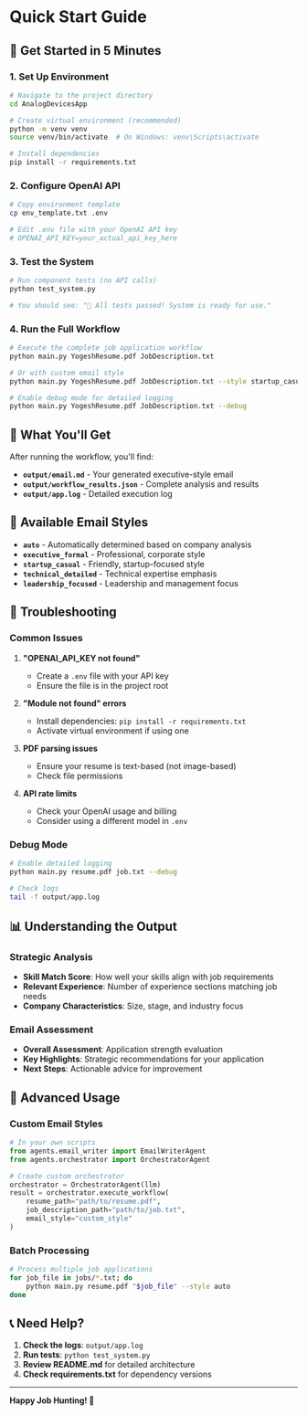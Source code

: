 # Quick Start Guide

## 🚀 Get Started in 5 Minutes

### 1. Set Up Environment
```bash
# Navigate to the project directory
cd AnalogDevicesApp

# Create virtual environment (recommended)
python -m venv venv
source venv/bin/activate  # On Windows: venv\Scripts\activate

# Install dependencies
pip install -r requirements.txt
```

### 2. Configure OpenAI API
```bash
# Copy environment template
cp env_template.txt .env

# Edit .env file with your OpenAI API key
# OPENAI_API_KEY=your_actual_api_key_here
```

### 3. Test the System
```bash
# Run component tests (no API calls)
python test_system.py

# You should see: "🎉 All tests passed! System is ready for use."
```

### 4. Run the Full Workflow
```bash
# Execute the complete job application workflow
python main.py YogeshResume.pdf JobDescription.txt

# Or with custom email style
python main.py YogeshResume.pdf JobDescription.txt --style startup_casual

# Enable debug mode for detailed logging
python main.py YogeshResume.pdf JobDescription.txt --debug
```

## 📁 What You'll Get

After running the workflow, you'll find:

- **`output/email.md`** - Your generated executive-style email
- **`output/workflow_results.json`** - Complete analysis and results
- **`output/app.log`** - Detailed execution log

## 🎯 Available Email Styles

- **`auto`** - Automatically determined based on company analysis
- **`executive_formal`** - Professional, corporate style
- **`startup_casual`** - Friendly, startup-focused style
- **`technical_detailed`** - Technical expertise emphasis
- **`leadership_focused`** - Leadership and management focus

## 🔧 Troubleshooting

### Common Issues

1. **"OPENAI_API_KEY not found"**
   - Create a `.env` file with your API key
   - Ensure the file is in the project root

2. **"Module not found" errors**
   - Install dependencies: `pip install -r requirements.txt`
   - Activate virtual environment if using one

3. **PDF parsing issues**
   - Ensure your resume is text-based (not image-based)
   - Check file permissions

4. **API rate limits**
   - Check your OpenAI usage and billing
   - Consider using a different model in `.env`

### Debug Mode
```bash
# Enable detailed logging
python main.py resume.pdf job.txt --debug

# Check logs
tail -f output/app.log
```

## 📊 Understanding the Output

### Strategic Analysis
- **Skill Match Score**: How well your skills align with job requirements
- **Relevant Experience**: Number of experience sections matching job needs
- **Company Characteristics**: Size, stage, and industry focus

### Email Assessment
- **Overall Assessment**: Application strength evaluation
- **Key Highlights**: Strategic recommendations for your application
- **Next Steps**: Actionable advice for improvement

## 🚀 Advanced Usage

### Custom Email Styles
```python
# In your own scripts
from agents.email_writer import EmailWriterAgent
from agents.orchestrator import OrchestratorAgent

# Create custom orchestrator
orchestrator = OrchestratorAgent(llm)
result = orchestrator.execute_workflow(
    resume_path="path/to/resume.pdf",
    job_description_path="path/to/job.txt",
    email_style="custom_style"
)
```

### Batch Processing
```bash
# Process multiple job applications
for job_file in jobs/*.txt; do
    python main.py resume.pdf "$job_file" --style auto
done
```

## 📞 Need Help?

1. **Check the logs**: `output/app.log`
2. **Run tests**: `python test_system.py`
3. **Review README.md** for detailed architecture
4. **Check requirements.txt** for dependency versions

---

**Happy Job Hunting! 🎯**
